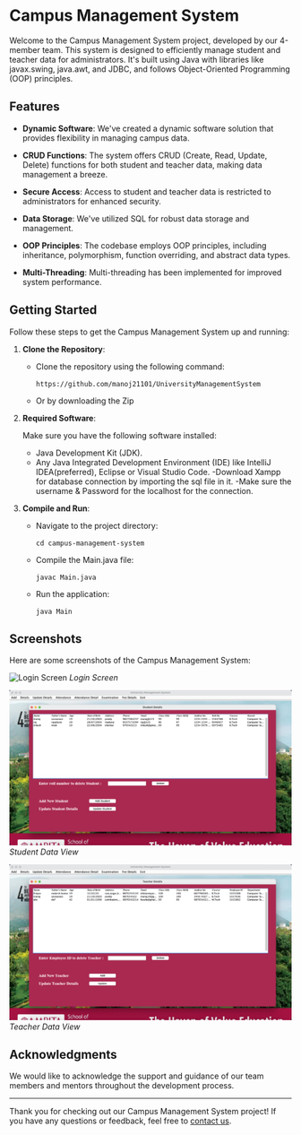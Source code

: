 # Campus Management System

Welcome to the Campus Management System project, developed by our 4-member team. This system is designed to efficiently manage student and teacher data for administrators. It's built using Java with libraries like javax.swing, java.awt, and JDBC, and follows Object-Oriented Programming (OOP) principles.

## Features

- **Dynamic Software**: We've created a dynamic software solution that provides flexibility in managing campus data.

- **CRUD Functions**: The system offers CRUD (Create, Read, Update, Delete) functions for both student and teacher data, making data management a breeze.

- **Secure Access**: Access to student and teacher data is restricted to administrators for enhanced security.

- **Data Storage**: We've utilized SQL for robust data storage and management.

- **OOP Principles**: The codebase employs OOP principles, including inheritance, polymorphism, function overriding, and abstract data types.

- **Multi-Threading**: Multi-threading has been implemented for improved system performance.

## Getting Started

Follow these steps to get the Campus Management System up and running:
1. **Clone the Repository**:
   - Clone the repository using the following command:
     ```
     https://github.com/manoj21101/UniversityManagementSystem
     ```
   - Or by downloading the Zip

2. **Required Software**:

   Make sure you have the following software installed:
   - Java Development Kit (JDK).
   - Any Java Integrated Development Environment (IDE) like IntelliJ IDEA(preferred), Eclipse or Visual Studio Code.
   -Download Xampp for database connection by importing the sql file in it.
   -Make sure the username & Password for the localhost for the connection.

3. **Compile and Run**:
   - Navigate to the project directory:
     ```
     cd campus-management-system
     ```
   - Compile the Main.java file:
     ```
     javac Main.java
     ```
   - Run the application:
     ```
     java Main
     ```

## Screenshots

Here are some screenshots of the Campus Management System:

![Login Screen](/screenshots/login.png)
*Login Screen*

![Student Data](/screenshots/student-data.png)
*Student Data View*

![Teacher Data](/screenshots/teacher-data.png)
*Teacher Data View*


## Acknowledgments

We would like to acknowledge the support and guidance of our team members and mentors throughout the development process.

---

Thank you for checking out our Campus Management System project! If you have any questions or feedback, feel free to [contact us](mailto:manojsaravanan10@gmail.com).

